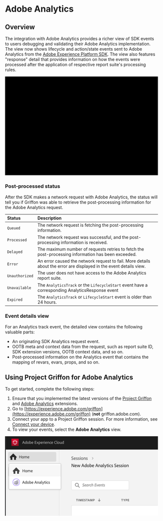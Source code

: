 # Adobe Analytics

## Overview

The integration with Adobe Analytics provides a richer view of SDK events to users debugging and validating their Adobe Analytics implementation. The view now shows lifecycle and action/state events sent to Adobe Analytics from the [Adobe Experience Platform SDK](../../../using-mobile-extensions/adobe-analytics/). The view also features "response" detail that provides information on how the events were processed after the application of respective report suite's processing rules. 

![](../../../.gitbook/assets/aa-loop.gif)

### Post-processed status

After the SDK makes a network request with Adobe Analytics, the status will tell you if Griffon was able to retrieve the post-processing information for the Adobe Analytics request.

| Status | Description |
| :--- | :--- | 
|`Queued`|The network request is fetching the post-processing information.|
|`Processed`|The network request was successful, and the post-processing information is received.|
|`Delayed`|The maximum number of requests retries to fetch the post-processing information has been exceeded.|
|`Error`|An error caused the network request to fail. More details about the error are displayed in the event details view.|
|`Unauthorized`|The user does not have access to the Adobe Analytics report suite.|
|`Unavailable`|The `AnalyticsTrack` or the `LifecycleStart` event have a corresponding AnalyticsResponse event|
|`Expired`|The `AnalyticsTrack` or `LifecycleStart` event is older than 24 hours.|

### Event details view

For an Analytics track event, the detailed view contains the following valuable parts:

* An originating SDK Analytics request event.
* OOTB meta and context data from the request, such as report suite ID, SDK extension versions, OOTB context data, and so on.
* Post-processed information on the Analytics event that contains the mapping of revars, evars, props, and so on.

## Using Project Griffon for Adobe Analytics

To get started, complete the following steps:

1. Ensure that you implemented the latest versions of the [Project Griffon](../set-up-project-griffon.md) and [Adobe Analytics](../../../using-mobile-extensions/adobe-analytics/) extensions.
2. Go to [https://experience.adobe.com/griffon](https://experience.adobe.com/griffon) \(**not** griffon.adobe.com\).
3. Connect your app to a Project Griffon session. For more information, see [Connect your device](https://app.gitbook.com/@aep-sdks/s/docs/beta/project-griffon/using-project-griffon#2-connect-your-device).
4. To view your events, select the **Adobe Analytics** view.

![](../../../.gitbook/assets/screen-shot-2020-01-13-at-12.04.14-pm.png)

